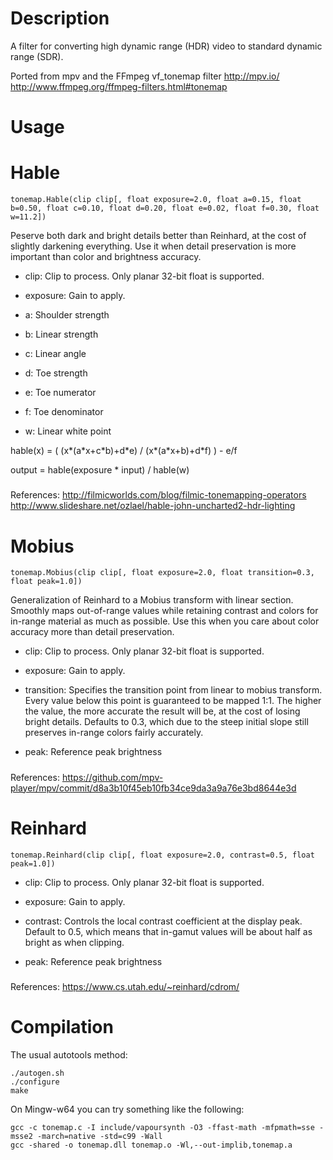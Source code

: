 Description
===========

A filter for converting high dynamic range (HDR) video to standard dynamic range (SDR).

Ported from mpv and the FFmpeg vf_tonemap filter
<http://mpv.io/>
<http://www.ffmpeg.org/ffmpeg-filters.html#tonemap>

Usage
=====

Hable
===

    tonemap.Hable(clip clip[, float exposure=2.0, float a=0.15, float b=0.50, float c=0.10, float d=0.20, float e=0.02, float f=0.30, float w=11.2])

Peserve both dark and bright details better than Reinhard, at the cost of slightly darkening everything. Use it when detail preservation is more important than color and brightness accuracy.

* clip: Clip to process. Only planar 32-bit float is supported.

* exposure: Gain to apply.

* a: Shoulder strength

* b: Linear strength

* c: Linear angle

* d: Toe strength

* e: Toe numerator

* f: Toe denominator

* w: Linear white point

hable(x) = ( (x\*(a\*x+c\*b)+d\*e) / (x\*(a\*x+b)+d\*f) ) - e/f

output = hable(exposure \* input) / hable(w)

#####
References:
<http://filmicworlds.com/blog/filmic-tonemapping-operators>
<http://www.slideshare.net/ozlael/hable-john-uncharted2-hdr-lighting>

Mobius
===

    tonemap.Mobius(clip clip[, float exposure=2.0, float transition=0.3, float peak=1.0])

Generalization of Reinhard to a Mobius transform with linear section. Smoothly maps out-of-range values while retaining contrast and colors for in-range material as much as possible. Use this when you care about color accuracy more than detail preservation.

* clip: Clip to process. Only planar 32-bit float is supported.

* exposure: Gain to apply.

* transition: Specifies the transition point from linear to mobius transform. Every value below this point is guaranteed to be mapped 1:1. The higher the value, the more accurate the result will be, at the cost of losing bright details. Defaults to 0.3, which due to the steep initial slope still preserves in-range colors fairly accurately.

* peak: Reference peak brightness

#####
References:
<https://github.com/mpv-player/mpv/commit/d8a3b10f45eb10fb34ce9da3a9a76e3bd8644e3d>

Reinhard
===

    tonemap.Reinhard(clip clip[, float exposure=2.0, contrast=0.5, float peak=1.0])

* clip: Clip to process. Only planar 32-bit float is supported.

* exposure: Gain to apply.

* contrast: Controls the local contrast coefficient at the display peak. Default to 0.5, which means that in-gamut values will be about half as bright as when clipping.

* peak: Reference peak brightness

#####
References:
<https://www.cs.utah.edu/~reinhard/cdrom/>

Compilation
===========
The usual autotools method:
```
./autogen.sh
./configure
make
```

On Mingw-w64 you can try something like the following:
```
gcc -c tonemap.c -I include/vapoursynth -O3 -ffast-math -mfpmath=sse -msse2 -march=native -std=c99 -Wall
gcc -shared -o tonemap.dll tonemap.o -Wl,--out-implib,tonemap.a
```
